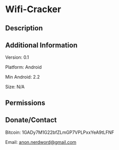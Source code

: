 Wifi-Cracker
============

Description
------------


Additional Information
------------
Version: 0.1

Platform: Android

Min Android: 2.2

Size: N/A

Permissions
------------

Donate/Contact
------------

Bitcoin: 1GADy7M1G22bfZLmGP7VPLPxxYeA9tLFNF

Email: anon.nerdword@gmail.com
